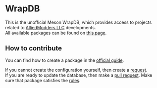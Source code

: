 # WrapDB

This is the unofficial Meson WrapDB, which provides access to projects related to [AlliedModders LLC](https://github.com/alliedmodders) developments.\
All available packages can be found on [this page](https://alliedmodders-meson.github.io/wrapdb).

## How to contribute

You can find how to create a package in the [official guide](https://mesonbuild.com/Wrap-dependency-system-manual.html).

If you cannot create the configuration yourself, then create a [request](https://github.com/alliedmodders-meson/wrapdb/issues/new?assignees=&labels=request&projects=&template=request.yml).\
If you are ready to update the database, then make a [pull request](https://github.com/alliedmodders-meson/wrapdb/pulls). Make sure that package satisfies the [rules](https://github.com/alliedmodders-meson/wrapdb/blob/main/RULES.md).
